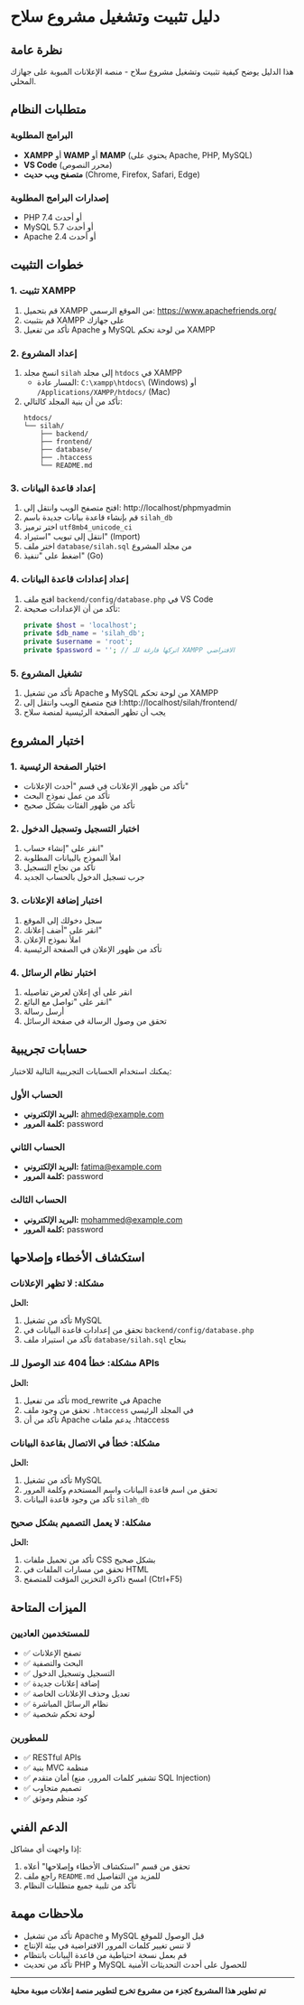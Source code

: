 # دليل تثبيت وتشغيل مشروع سلاح

## نظرة عامة
هذا الدليل يوضح كيفية تثبيت وتشغيل مشروع سلاح - منصة الإعلانات المبوبة على جهازك المحلي.

## متطلبات النظام

### البرامج المطلوبة
- **XAMPP** أو **WAMP** أو **MAMP** (يحتوي على Apache, PHP, MySQL)
- **VS Code** (محرر النصوص)
- **متصفح ويب حديث** (Chrome, Firefox, Safari, Edge)

### إصدارات البرامج المطلوبة
- PHP 7.4 أو أحدث
- MySQL 5.7 أو أحدث
- Apache 2.4 أو أحدث

## خطوات التثبيت

### 1. تثبيت XAMPP
1. قم بتحميل XAMPP من الموقع الرسمي: https://www.apachefriends.org/
2. قم بتثبيت XAMPP على جهازك
3. تأكد من تفعيل Apache و MySQL من لوحة تحكم XAMPP

### 2. إعداد المشروع
1. انسخ مجلد `silah` إلى مجلد `htdocs` في XAMPP
   - المسار عادة: `C:\xampp\htdocs\` (Windows) أو `/Applications/XAMPP/htdocs/` (Mac)
2. تأكد من أن بنية المجلد كالتالي:
   ```
   htdocs/
   └── silah/
       ├── backend/
       ├── frontend/
       ├── database/
       ├── .htaccess
       └── README.md
   ```

### 3. إعداد قاعدة البيانات
1. افتح متصفح الويب وانتقل إلى: http://localhost/phpmyadmin
2. قم بإنشاء قاعدة بيانات جديدة باسم `silah_db`
3. اختر ترميز `utf8mb4_unicode_ci`
4. انتقل إلى تبويب "استيراد" (Import)
5. اختر ملف `database/silah.sql` من مجلد المشروع
6. اضغط على "تنفيذ" (Go)

### 4. إعداد إعدادات قاعدة البيانات
1. افتح ملف `backend/config/database.php` في VS Code
2. تأكد من أن الإعدادات صحيحة:
   ```php
   private $host = 'localhost';
   private $db_name = 'silah_db';
   private $username = 'root';
   private $password = ''; // اتركها فارغة للـ XAMPP الافتراضي
   ```

### 5. تشغيل المشروع
1. تأكد من تشغيل Apache و MySQL من لوحة تحكم XAMPP
2. ا فتح متصفح الويب وانتقل إلى:http://localhost/silah/frontend/
3. يجب أن تظهر الصفحة الرئيسية لمنصة سلاح

## اختبار المشروع

### 1. اختبار الصفحة الرئيسية
- تأكد من ظهور الإعلانات في قسم "أحدث الإعلانات"
- تأكد من عمل نموذج البحث
- تأكد من ظهور الفئات بشكل صحيح

### 2. اختبار التسجيل وتسجيل الدخول
1. انقر على "إنشاء حساب"
2. املأ النموذج بالبيانات المطلوبة
3. تأكد من نجاح التسجيل
4. جرب تسجيل الدخول بالحساب الجديد

### 3. اختبار إضافة الإعلانات
1. سجل دخولك إلى الموقع
2. انقر على "أضف إعلانك"
3. املأ نموذج الإعلان
4. تأكد من ظهور الإعلان في الصفحة الرئيسية

### 4. اختبار نظام الرسائل
1. انقر على أي إعلان لعرض تفاصيله
2. انقر على "تواصل مع البائع"
3. أرسل رسالة
4. تحقق من وصول الرسالة في صفحة الرسائل

## حسابات تجريبية

يمكنك استخدام الحسابات التجريبية التالية للاختبار:

### الحساب الأول
- **البريد الإلكتروني:** ahmed@example.com
- **كلمة المرور:** password

### الحساب الثاني
- **البريد الإلكتروني:** fatima@example.com
- **كلمة المرور:** password

### الحساب الثالث
- **البريد الإلكتروني:** mohammed@example.com
- **كلمة المرور:** password

## استكشاف الأخطاء وإصلاحها

### مشكلة: لا تظهر الإعلانات
**الحل:**
1. تأكد من تشغيل MySQL
2. تحقق من إعدادات قاعدة البيانات في `backend/config/database.php`
3. تأكد من استيراد ملف `database/silah.sql` بنجاح

### مشكلة: خطأ 404 عند الوصول للـ APIs
**الحل:**
1. تأكد من تفعيل mod_rewrite في Apache
2. تحقق من وجود ملف `.htaccess` في المجلد الرئيسي
3. تأكد من أن Apache يدعم ملفات .htaccess

### مشكلة: خطأ في الاتصال بقاعدة البيانات
**الحل:**
1. تأكد من تشغيل MySQL
2. تحقق من اسم قاعدة البيانات واسم المستخدم وكلمة المرور
3. تأكد من وجود قاعدة البيانات `silah_db`

### مشكلة: لا يعمل التصميم بشكل صحيح
**الحل:**
1. تأكد من تحميل ملفات CSS بشكل صحيح
2. تحقق من مسارات الملفات في HTML
3. امسح ذاكرة التخزين المؤقت للمتصفح (Ctrl+F5)

## الميزات المتاحة

### للمستخدمين العاديين
- ✅ تصفح الإعلانات
- ✅ البحث والتصفية
- ✅ التسجيل وتسجيل الدخول
- ✅ إضافة إعلانات جديدة
- ✅ تعديل وحذف الإعلانات الخاصة
- ✅ نظام الرسائل المباشرة
- ✅ لوحة تحكم شخصية

### للمطورين
- ✅ RESTful APIs
- ✅ بنية MVC منظمة
- ✅ أمان متقدم (تشفير كلمات المرور، منع SQL Injection)
- ✅ تصميم متجاوب
- ✅ كود منظم وموثق

## الدعم الفني

إذا واجهت أي مشاكل:
1. تحقق من قسم "استكشاف الأخطاء وإصلاحها" أعلاه
2. راجع ملف `README.md` للمزيد من التفاصيل
3. تأكد من تلبية جميع متطلبات النظام

## ملاحظات مهمة

- تأكد من تشغيل Apache و MySQL قبل الوصول للموقع
- لا تنس تغيير كلمات المرور الافتراضية في بيئة الإنتاج
- قم بعمل نسخة احتياطية من قاعدة البيانات بانتظام
- تأكد من تحديث PHP و MySQL للحصول على أحدث التحديثات الأمنية

---
**تم تطوير هذا المشروع كجزء من مشروع تخرج لتطوير منصة إعلانات مبوبة محلية**

